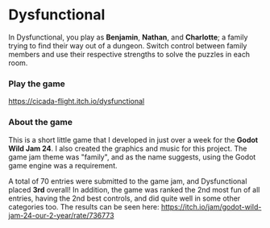 # Dysfunctional
In Dysfunctional, you play as **Benjamin**, **Nathan**, and **Charlotte**; a family trying to find their way out of a dungeon. Switch control between family members and use their respective strengths to solve the puzzles in each room.

### Play the game
https://cicada-flight.itch.io/dysfunctional

### About the game
This is a short little game that I developed in just over a week for the **Godot Wild Jam 24**. I also created the graphics and music for this project. The game jam theme was "family", and as the name suggests, using the Godot game engine was a requirement.

A total of 70 entries were submitted to the game jam, and Dysfunctional placed **3rd** overall! In addition, the game was ranked the 2nd most fun of all entries, having the 2nd best controls, and did quite well in some other categories too. The results can be seen here: https://itch.io/jam/godot-wild-jam-24-our-2-year/rate/736773
